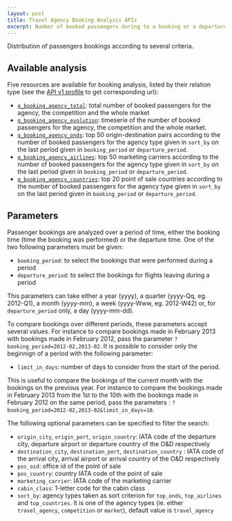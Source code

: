 ```yaml
---
layout: post
title: Travel Agency Booking Analysis APIs
excerpt: Number of booked passengers during to a booking or a departure period of time
---
```


Distribution of passengers bookings according to several criteria.

## Available analysis

Five resources are available for booking analysis, listed by their relation type (see the [API v1 profile](/2013/09/21/api-v1-profile.html) to get corresponding url):
* [`q_booking_agency_total`](/2013/12/17/booking-analysis-total.html): total number of booked passengers for the agency, the competition and the whole market
* [`q_booking_agency_evolution`](/2013/12/17/booking-analysis-evolution.html): timeserie of the number of booked passengers for the agency, the competition and the whole market.
* [`q_booking_agency_onds`](/2013/12/17/booking-analysis-top-onds.html): top 50 origin-destination pairs according to the number of booked passengers for the agency type given in `sort_by` on the last period given in `booking_period` or `departure_period`.
* [`q_booking_agency_airlines`](/2013/12/17/booking-analysis-top_airlines.html): top 50 marketing carriers according to the number of booked passengers for the agency type given in `sort_by` on the last period given in `booking_period` or `departure_period`.
* [`q_booking_agency_countries`](/2013/12/17/booking-analysis-top-countries.html): top 20 point of sale countries according to the number of booked passengers for the agency type given in `sort_by` on the last period given in `booking_period` or `departure_period`.

## Parameters

Passenger bookings are analyzed over a period of time, either the booking time (time the booking was performed) or the departure time.
One of the two following parameters must be given:
* `booking_period`: to select the bookings that were performed during a period
* `departure_period`: to select the bookings for flights leaving during a period

This parameters can take either a year (yyyy), a quarter (yyyy-Qq, eg. 2012-Q1), a month (yyyy-mm), a week (yyyy-Www, eg. 2012-W42) or, for `departure_period` only, a day (yyyy-mm-dd).

To compare bookings over different periods, these parameters accept several values.
For instance to compare bookings made in February 2013 with bookings made in February 2012, pass the parameter `?booking_period=2012-02,2013-02`.
It is possible to consider only the beginnign of a period with the following parameter:

* `limit_in_days`: number of days to consider from the start of the period.

This is useful to compare the bookings of the current month with the bookings on the previous year.
For instance to compare the bookings made in February 2013 from the 1st to the 10th with the bookings made in February 2012 on the same period, pass the parameters : `?booking_period=2012-02,2013-02&limit_in_days=10`.


The following optional parameters can be specified to filter the search:
* `origin_city`, `origin_port`, `origin_country`: IATA code of the departure city, departure airport or departure country of the O&D respectively
* `destination_city`, `destination_port`, `destination_country` : IATA code of the arrival city, arrival airport or arrival country of the O&D respectively
* `pos_oid`: office id of the point of sale
* `pos_country`: country IATA code of the point of sale
* `marketing_carrier`: IATA code of the marketing carrier
* `cabin_class`: 1-letter code for the cabin class
* `sort_by`: agency types taken as sort criterion for `top_onds`, `top_airlines` and `top_countries`. It is one of the agency types (ie. either `travel_agency`, `competition` or `market`), default value is `travel_agency`


